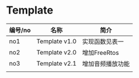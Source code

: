 # Template

| 编号/no | 名称          | 简介             |
| ------- | ------------- | ---------------- |
| no1     | Template v1.0 | 实现函数见表一   |
| no2     | Template v2.0 | 增加FreeRtos     |
| no3     | Template v2.1 | 增加音频播放功能 |
|         |               |                  |

